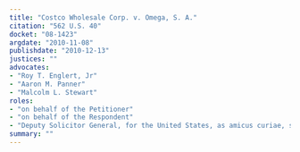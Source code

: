 ```yaml
---
title: "Costco Wholesale Corp. v. Omega, S. A."
citation: "562 U.S. 40"
docket: "08-1423"
argdate: "2010-11-08"
publishdate: "2010-12-13"
justices: ""
advocates:
- "Roy T. Englert, Jr"
- "Aaron M. Panner"
- "Malcolm L. Stewart"
roles:
- "on behalf of the Petitioner"
- "on behalf of the Respondent"
- "Deputy Solicitor General, for the United States, as amicus curiae, supporting the Respondent"
summary: ""
---
```


